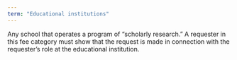 ```yaml
---
term: "Educational institutions"
---
```


Any school that operates a program of “scholarly research.”  A requester in this fee category must show that the request is made in connection with the requester’s role at the educational institution.

